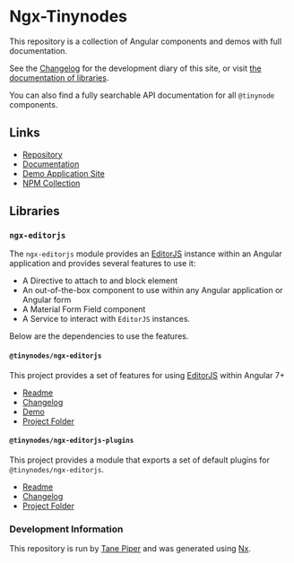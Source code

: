 # Ngx-Tinynodes

This repository is a collection of Angular components and demos with full documentation.

See the [Changelog](https://github.com/tanepiper/ngx-tinynodes/blob/master/CHANGELOG.md) for the development diary of this site, or visit [the documentation of libraries](https://github.com/tanepiper/ngx-tinynodes/blob/master/libs/README.md).

You can also find a fully searchable API documentation for all `@tinynode` components.

## Links

- [Repository](https://github.com/tanepiper/ngx-tinynodes)
- [Documentation](https://tanepiper.github.io/ngx-tinynodes/)
- [Demo Application Site](https://tinynodes-ngx.firebaseapp.com/)
- [NPM Collection](https://www.npmjs.com/org/tinynodes)

## Libraries

### `ngx-editorjs`

The `ngx-editorjs` module provides an [EditorJS](https://editorjs.io) instance within an Angular application and provides several features to use it:

- A Directive to attach to and block element
- An out-of-the-box component to use within any Angular application or Angular form
- A Material Form Field component
- A Service to interact with `EditorJS` instances.

Below are the dependencies to use the features.

#### `@tinynodes/ngx-editorjs`

This project provides a set of features for using [EditorJS](https://editorjs.io) within Angular 7+

- [Readme](https://github.com/tanepiper/ngx-tinynodes/blob/master/libs/ngx-editorjs/README.md)
- [Changelog](https://github.com/tanepiper/ngx-tinynodes/blob/master/libs/ngx-editorjs/CHANGELOG.md)
- [Demo](https://tinynodes-ngx.firebaseapp.com/ngx-editorjs-demo/pages)
- [Project Folder](https://github.com/tanepiper/ngx-tinynodes/tree/master/libs/ngx-editorjs)

#### `@tinynodes/ngx-editorjs-plugins`

This project provides a module that exports a set of default plugins for `@tinynodes/ngx-editorjs`.

- [Readme](https://github.com/tanepiper/ngx-tinynodes/blob/master/libs/ngx-editorjs-plugins/README.md)
- [Changelog](https://github.com/tanepiper/ngx-tinynodes/blob/master/libs/ngx-editorjs-plugins/CHANGELOG.md)
- [Project Folder](https://github.com/tanepiper/ngx-tinynodes/tree/master/libs/ngx-editorjs-plugins)

### Development Information

This repository is run by [Tane Piper](https://tane.dev) and was generated using [Nx](https://nx.dev).
